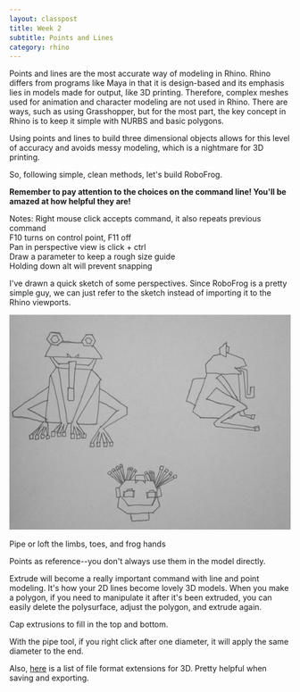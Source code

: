 ```yaml
---
layout: classpost
title: Week 2
subtitle: Points and Lines
category: rhino
---
```


Points and lines are the most accurate way of modeling in Rhino. Rhino differs from programs like Maya in that it is design-based and its emphasis lies in models made for output, like 3D printing. Therefore, complex meshes used for animation and character modeling are not used in Rhino. There are ways, such as using Grasshopper, but for the most part, the key concept in Rhino is to keep it simple with NURBS and basic polygons.

Using points and lines to build three dimensional objects allows for this level of accuracy and avoids messy modeling, which is a nightmare for 3D printing.

So, following simple, clean methods, let's build RoboFrog.

**Remember to pay attention to the choices on the command line! You'll be amazed at how helpful they are!**

Notes:
Right mouse click accepts command, it also repeats previous command
<br>
F10 turns on control point, F11 off
<br>
Pan in perspective view is click + ctrl
<br>
Draw a parameter to keep a rough size guide
<br>
Holding down alt will prevent snapping


I've drawn a quick sketch of some perspectives. Since RoboFrog is a pretty simple guy, we can just refer to the sketch instead of importing it to the Rhino viewports.

<img src="/img/RoboFrog.jpg">

Pipe or loft the limbs, toes, and frog hands

Points as reference--you don't always use them in the model directly.

Extrude will become a really important command with line and point modeling. It's how your 2D lines become lovely 3D models.
When you make a polygon, if you need to manipulate it after it's been extruded, you can easily delete the polysurface, adjust the polygon, and extrude again.

Cap extrusions to fill in the top and bottom.

With the pipe tool, if you right click after one diameter, it will apply the same diameter to the end.

Also, <a class="two" href="http://edutechwiki.unige.ch/en/3D_file_format">here</a> is a list of file format extensions for 3D. Pretty helpful when saving and exporting.
